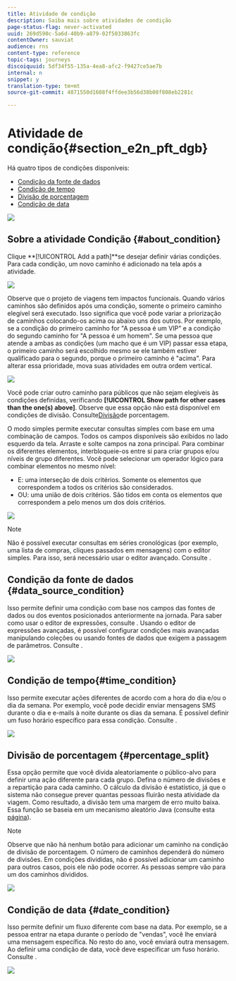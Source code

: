 ```yaml
---
title: Atividade de condição
description: Saiba mais sobre atividades de condição
page-status-flag: never-activated
uuid: 269d590c-5a6d-40b9-a879-02f5033863fc
contentOwner: sauviat
audience: rns
content-type: reference
topic-tags: journeys
discoiquuid: 5df34f55-135a-4ea8-afc2-f9427ce5ae7b
internal: n
snippet: y
translation-type: tm+mt
source-git-commit: 4871550d1608f4ffdee3b56d38b08f808eb2281c

---
```



# Atividade de condição{#section_e2n_pft_dgb}

Há quatro tipos de condições disponíveis:

* [Condição da fonte de dados](#data_source_condition)
* [Condição de tempo](#time_condition)
* [Divisão de porcentagem](#percentage_split)
* [Condição de data](#date_condition)

![](../assets/journey49.png)

## Sobre a atividade Condição {#about_condition}

Clique **[!UICONTROL Add a path]**se desejar definir várias condições. Para cada condição, um novo caminho é adicionado na tela após a atividade.

![](../assets/journey47.png)

Observe que o projeto de viagens tem impactos funcionais. Quando vários caminhos são definidos após uma condição, somente o primeiro caminho elegível será executado. Isso significa que você pode variar a priorização de caminhos colocando-os acima ou abaixo uns dos outros. Por exemplo, se a condição do primeiro caminho for &quot;A pessoa é um VIP&quot; e a condição do segundo caminho for &quot;A pessoa é um homem&quot;. Se uma pessoa que atende a ambas as condições (um macho que é um VIP) passar essa etapa, o primeiro caminho será escolhido mesmo se ele também estiver qualificado para o segundo, porque o primeiro caminho é &quot;acima&quot;. Para alterar essa prioridade, mova suas atividades em outra ordem vertical.

![](../assets/journey48.png)

Você pode criar outro caminho para públicos que não sejam elegíveis às condições definidas, verificando **[!UICONTROL Show path for other cases than the one(s) above]**. Observe que essa opção não está disponível em condições de divisão. Consulte[Divisão](#percentage_split)de porcentagem.

O modo simples permite executar consultas simples com base em uma combinação de campos. Todos os campos disponíveis são exibidos no lado esquerdo da tela. Arraste e solte campos na zona principal. Para combinar os diferentes elementos, interbloqueie-os entre si para criar grupos e/ou níveis de grupo diferentes. Você pode selecionar um operador lógico para combinar elementos no mesmo nível:

* E: uma interseção de dois critérios. Somente os elementos que correspondem a todos os critérios são considerados.
* OU: uma união de dois critérios. São tidos em conta os elementos que correspondem a pelo menos um dos dois critérios.

![](../assets/journey64.png)

>[!NOTE]
>
>Não é possível executar consultas em séries cronológicas (por exemplo, uma lista de compras, cliques passados em mensagens) com o editor simples. Para isso, será necessário usar o editor avançado. Consulte [](../expression/expressionadvanced.md).

## Condição da fonte de dados {#data_source_condition}

Isso permite definir uma condição com base nos campos das fontes de dados ou dos eventos posicionados anteriormente na jornada. Para saber como usar o editor de expressões, consulte [](../expression/expressionadvanced.md). Usando o editor de expressões avançadas, é possível configurar condições mais avançadas manipulando coleções ou usando fontes de dados que exigem a passagem de parâmetros. Consulte [](../datasource/external-data-sources.md).

![](../assets/journey50.png)

## Condição de tempo{#time_condition}

Isso permite executar ações diferentes de acordo com a hora do dia e/ou o dia da semana. Por exemplo, você pode decidir enviar mensagens SMS durante o dia e e-mails à noite durante os dias da semana. É possível definir um fuso horário específico para essa condição. Consulte [](../building-journeys/timezone-management.md).

![](../assets/journey51.png)

## Divisão de porcentagem {#percentage_split}

Essa opção permite que você divida aleatoriamente o público-alvo para definir uma ação diferente para cada grupo. Defina o número de divisões e a repartição para cada caminho. O cálculo da divisão é estatístico, já que o sistema não consegue prever quantas pessoas fluirão nesta atividade da viagem. Como resultado, a divisão tem uma margem de erro muito baixa. Essa função se baseia em um mecanismo aleatório Java (consulte esta [página](https://docs.oracle.com/javase/7/docs/api/java/util/Random.html)).

>[!NOTE]
>
>Observe que não há nenhum botão para adicionar um caminho na condição de divisão de porcentagem. O número de caminhos dependerá do número de divisões. Em condições divididas, não é possível adicionar um caminho para outros casos, pois ele não pode ocorrer. As pessoas sempre vão para um dos caminhos divididos.


![](../assets/journey52.png)

## Condição de data {#date_condition}

Isso permite definir um fluxo diferente com base na data. Por exemplo, se a pessoa entrar na etapa durante o período de &quot;vendas&quot;, você lhe enviará uma mensagem específica. No resto do ano, você enviará outra mensagem. Ao definir uma condição de data, você deve especificar um fuso horário. Consulte [](../building-journeys/timezone-management.md).

![](../assets/journey53.png)
